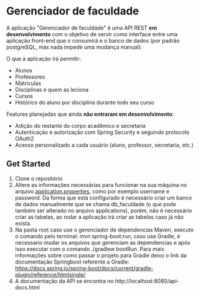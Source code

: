 # Gerenciador de faculdade
A aplicação "Gerenciador de faculdade" é uma API REST **em** **desenvolvimento** com o objetivo de servir como interface entre uma aplicação front-end que o consumirá e o banco de dados (por padrão postgreSQL, mas nada impede uma mudança manual).

O que a aplicação irá permitir:

- Alunos
- Professores
- Matrículas
- Disciplinas e quem as leciona
- Cursos 
- Histórico do aluno por disciplina durante todo seu curso

Features planejadas que ainda **não entraram em desenvolvimento**:

- Adição do restante do corpo acadêmico e secretaria
- Autenticação e autorização com Spring Security e seguindo protocolo OAuth2
- Acesso personalizado a cada usuário (aluno, professor, secretaria, etc.)

## Get Started
1. Clone o reposítório
2. Altere as informações necessárias para funcionar na sua máquina no arquivo [application.properties](src/main/resources/application.properties),
como por exemplo username e password. Da forma que está configurado é necessário criar um banco de dados manualmente 
que se chama db_faculdade (o que pode também ser alterado no arquivo applications), porém, não é necessário criar 
as tabelas, ao rodar a aplicação irá criar as tabelas caso já não exista.
3. Na pasta root caso use o gerenciador de dependencias Maven, execute o comando pelo terminal: mvn spring-boot:run, caso use Gradle, é necessario mudar os arquivos que gerenciam as dependencias e após isso executar com o comando ./gradlew bootRun. Para mais informações sobre como passar o projeto para Gradle deixo o link da documentação Springboot referente a Gradle: https://docs.spring.io/spring-boot/docs/current/gradle-plugin/reference/htmlsingle/
4. A documentação da API se encontra no http://localhost:8080/api-docs.html


